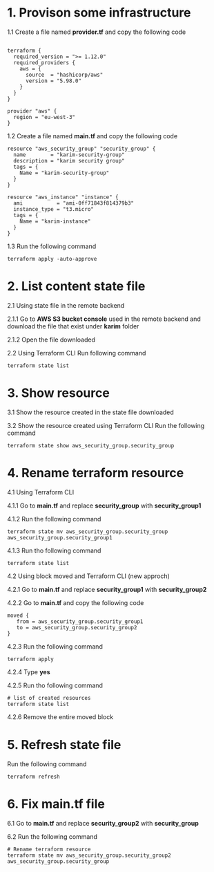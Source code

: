 # 1. Provison some infrastructure
1.1 Create a file named **provider.tf** and copy the following code
```

terraform {
  required_version = ">= 1.12.0"
  required_providers {
    aws = {
      source  = "hashicorp/aws"
      version = "5.98.0"
    }
  }
}

provider "aws" {
  region = "eu-west-3"
}
```

1.2 Create a file named **main.tf** and copy the following code
```
resource "aws_security_group" "security_group" {
  name        = "karim-security-group"
  description = "karim security group"
  tags = {
    Name = "karim-security-group"
  }
}

resource "aws_instance" "instance" {
  ami           = "ami-0ff71843f814379b3"
  instance_type = "t3.micro"
  tags = {
    Name = "karim-instance"
  }
}
```
1.3 Run the following command
```
terraform apply -auto-approve
```

# 2. List content state file 
2.1 Using state file in the remote backend

2.1.1 Go to **AWS S3 bucket console** used in the remote backend and download the file that exist under **karim** folder

2.1.2 Open the file downloaded

2.2 Using Terraform CLI
Run following command
```
terraform state list
```

# 3. Show resource
3.1 Show the resource created in the state file downloaded

3.2 Show the resource created using Terraform CLI
Run the following command
```
terraform state show aws_security_group.security_group
```

# 4. Rename terraform resource
4.1 Using Terraform CLI 

4.1.1 Go to **main.tf** and replace **security_group** with **security_group1**

4.1.2 Run the following command   
```
terraform state mv aws_security_group.security_group aws_security_group.security_group1
```
4.1.3 Run tho following command
```
terraform state list
```

4.2 Using block moved and Terraform CLI (new approch)

4.2.1 Go to **main.tf** and replace **security_group1** with **security_group2**

4.2.2 Go to **main.tf** and copy the following code
```
moved {
   from = aws_security_group.security_group1
   to = aws_security_group.security_group2
}
```

4.2.3 Run the following command
```
terraform apply
```
4.2.4 Type **yes**

4.2.5 Run tho following command
```
# list of created resources
terraform state list
```
4.2.6 Remove the entire moved block

# 5. Refresh state file
Run the following command
```
terraform refresh
```

# 6. Fix main.tf file
6.1 Go to **main.tf** and replace **security_group2** with **security_group**

6.2 Run the following command   
```
# Rename terraform resource
terraform state mv aws_security_group.security_group2 aws_security_group.security_group
```